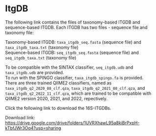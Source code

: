 # ItgDB
The following link contains the files of taxonomy-based ITGDB and sequence-based ITGDB. Each ITGDB has two files - sequence file and taxonomy file:

Taxonomy-based ITGDB: ```taxa_itgdb_seq.fasta``` (sequence file) and ```taxa_itgdb_taxa.txt``` (taxonomy file)\
Sequence-based ITGDB: ```seq_itgdb_seq.fasta``` (sequence file) and ```seq_itgdb_taxa.txt``` (taxonomy file)

To be compatible with the SINTAX classifier, ```seq_itgdb.udb``` and ```taxa_itgdb.udb``` are provided.\
To run with the SPINGO classifier, ```taxa_itgdb_spingo.fa``` is provided.\
There are three trained QIIME2 classifiers, named as ```taxa_itgdb_q2_2020_08_clf.qza```, ```taxa_itgdb_q2_2021_08_clf.qza```, and ```taxa_itgdb_q2_2022_11_clf.qza```, which are trained to be compatible with QIIME2 version 2020, 2021, and 2022, repectively. 

Click the following link to download the 16S-ITGDBs.

Download link: https://drive.google.com/drive/folders/1UVRXhawL95a8kiBrPxpH-kTbfJWr3Oq4?usp=sharing
